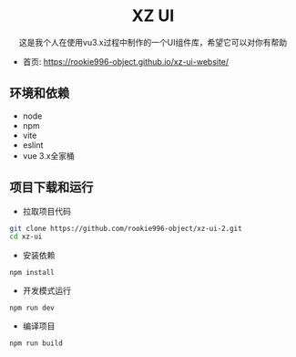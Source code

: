 <h1 align="center">XZ UI</h1>
<div align="center">
这是我个人在使用vu3.x过程中制作的一个UI组件库，希望它可以对你有帮助
</div>

- 首页: https://rookie996-object.github.io/xz-ui-website/



环境和依赖
----

- node
- npm
- vite
- eslint
- vue 3.x全家桶



项目下载和运行
----

- 拉取项目代码
```bash
git clone https://github.com/rookie996-object/xz-ui-2.git
cd xz-ui
```

- 安装依赖
```
npm install
```

- 开发模式运行
```
npm run dev
```

- 编译项目
```
npm run build
```
